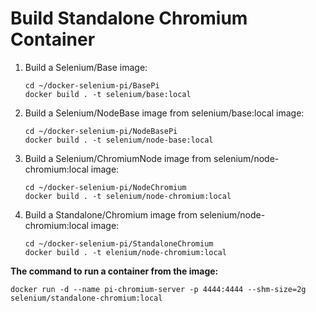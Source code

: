 # Build Standalone Chromium Container

1. Build a Selenium/Base image:

    ```t
    cd ~/docker-selenium-pi/BasePi
    docker build . -t selenium/base:local
    ```

2. Build a Selenium/NodeBase image from selenium/base:local image:

    ```t
    cd ~/docker-selenium-pi/NodeBasePi
    docker build . -t selenium/node-base:local
    ```

3. Build a Selenium/ChromiumNode image from selenium/node-chromium:local image:

    ```t
    cd ~/docker-selenium-pi/NodeChromium
    docker build . -t selenium/node-chromium:local
    ```

4. Build a Standalone/Chromium image from selenium/node-chromium:local image:

    ```t
    cd ~/docker-selenium-pi/StandaloneChromium
    docker build . -t elenium/node-chromium:local
    ```

**The command to run a container from the image:**

```t
docker run -d --name pi-chromium-server -p 4444:4444 --shm-size=2g selenium/standalone-chromium:local
```
